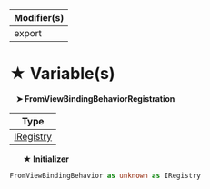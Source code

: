 | Modifier(s)                            |
|----------------------------------------|
| export |

# &#9733; Variable(s)

&nbsp;&nbsp; **&#10148; FromViewBindingBehaviorRegistration**

| Type                        |
|-----------------------------|
| [IRegistry](/kernel/interface/di/iregistry.md) |

&nbsp;&nbsp;&nbsp;&nbsp;&nbsp; **&#9733; Initializer**

```ts
FromViewBindingBehavior as unknown as IRegistry
```